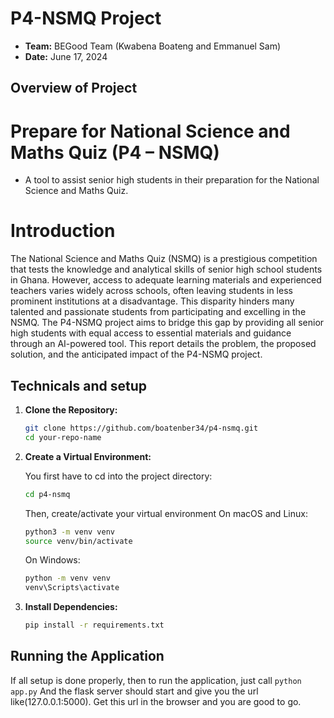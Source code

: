 # P4-NSMQ Project
- **Team:** BEGood Team (Kwabena Boateng and Emmanuel Sam)
- **Date:** June 17, 2024

## Overview of Project
# Prepare for National Science and Maths Quiz (P4 – NSMQ)
- A tool to assist senior high students in their preparation for the National Science and Maths Quiz.
  
# Introduction
The National Science and Maths Quiz (NSMQ) is a prestigious competition that tests the knowledge and analytical skills of senior high school students in Ghana. However, access to adequate learning materials and experienced teachers varies widely across schools, often leaving students in less prominent institutions at a disadvantage. This disparity hinders many talented and passionate students from participating and excelling in the NSMQ.
The P4-NSMQ project aims to bridge this gap by providing all senior high students with equal access to essential materials and guidance through an AI-powered tool. This report details the problem, the proposed solution, and the anticipated impact of the P4-NSMQ project.

## Technicals and setup
1. **Clone the Repository:**

    ```bash
    git clone https://github.com/boatenber34/p4-nsmq.git
    cd your-repo-name
    ```

2. **Create a Virtual Environment:**

    You first have to cd into the project directory: 
    ```bash
    cd p4-nsmq
    ```
    Then, create/activate your virtual environment
    On macOS and Linux:
    ```bash
    python3 -m venv venv
    source venv/bin/activate
    ```

    On Windows:
    ```bash
    python -m venv venv
    venv\Scripts\activate
    ```

3. **Install Dependencies:**

    ```bash
    pip install -r requirements.txt
    ```

## Running the Application
  If all setup is done properly, then to run the application, just call ```python app.py```
  And the flask server should start and give you the url like(127.0.0.1:5000). 
  Get this url in the browser and you are good to go.
